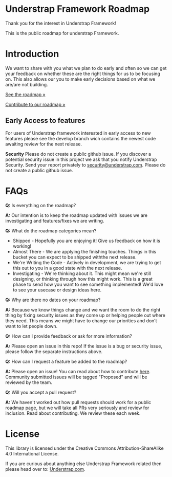 # Understrap Framework Roadmap

Thank you for the interest in Understrap Framework!

This is the public roadmap for understrap Framework.

# Introduction
We want to share with you what we plan to do early and often so we can get your feedback on whether these are the right things for us to be focusing on. This also allows our you to make early decisions based on what we are/are not building. 

[See the roadmap »](https://github.com/Understrap/understreap-Roadmap/projects/1)

[Contribute to our roadmap »](https://github.com/Understrap/Understrap-Roadmap/blob/main/CONTRIBUTING.MD)

## Early Access to features 
For users of Understrap framework interested in early access to new features please see the develop branch wich contains the newest code awaiting review for the next release.

**Security**
Please do not create a public github issue. If you discover a potential security issue in this project we ask that you notify Understrap Security. Send your report privately to security@understrap.com. Please do not create a public github issue.

# FAQs

**Q:** Is everything on the roadmap?

**A:** Our intention is to keep the roadmap updated with issues we are investigating and features/fixes we are writing.

**Q:** What do the roadmap categories mean?
* Shipped - Hopefully you are enjoying it! Give us feedback on how it is working!
* Almost There - We are applying the finishing touches. Things in this bucket you can expect to be shipped withthe next release. 
* We're Writing the Code - Actively in development, we are trying to get this out to you in a good state with the next release.
* Investigating - We're thinking about it. This might mean we're still designing, or thinking through how this might work. This is a great phase to send how you want to see something implemented! We'd love to see your usecase or design ideas here.

**Q:** Why are there no dates on your roadmap?

**A:** Because we know things change and we want the room to do the right thing by fixing security issues as they come up or helping people out where they need. This means we might have to change our priorities and don’t want to let people down. 

**Q:** How can I provide feedback or ask for more information?

**A:** Please open an issue in this repo! If the issue is a bug or security issue, please follow the separate instructions above.

**Q:** How can I request a feature be added to the roadmap?

**A:** Please open an issue! You can read about how to contribute [here](https://github.com/Understrap/Understrap-Roadmap/blob/main/CONTRIBUTING.MD). Community submitted issues will be tagged "Proposed" and will be reviewed by the team.

**Q:** Will you accept a pull request?

**A:** We haven't worked out how pull requests should work for a public roadmap page, but we will take all PRs very seriously and review for inclusion. Read about contributing. We review these each week. 

# License
This library is licensed under the Creative Commons Attribution-ShareAlike 4.0 International License.

If you are curious about anything else Understrap Framework related then please head over to: [Understrap.com](https://understrap.com).